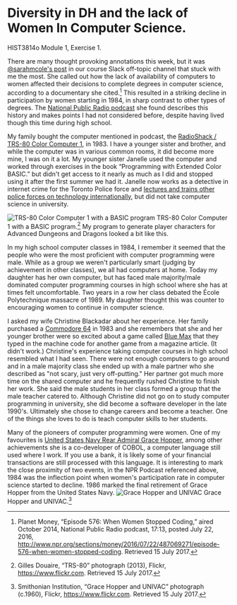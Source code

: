 # Diversity in DH and the lack of Women In Computer Science.

HIST3814o Module 1, Exercise 1.

There are many thought provoking annotations this week, but it was [@sarahmcole's post] in our course Slack off-topic channel that stuck with me the most. She called out how the lack of availability of computers to women affected their decisions to complete degrees in computer science, according to a documentary she cited.[^1]  This resulted in a striking decline in participation by women starting in 1984, in sharp contrast to other types of degrees. The [National Public Radio podcast] she found describes this history and makes points I had not considered before, despite having lived though this time during high school.     

My family bought the computer mentioned in podcast, the [RadioShack / TRS-80 Color Computer 1], in 1983. I have a younger sister and brother, and while the computer was in various common rooms, it did become more mine, I was on it a lot. My younger sister Janelle used the computer and worked through exercises in the book “Programming with Extended Color BASIC.” but didn't get access to it nearly as much as I did and stopped using it after the first summer we had it. Janelle now works as a detective in internet crime for the Toronto Police force and [lectures and trains other police forces on technology internationally], but did not take computer science in university. 

![TRS-80 Color Computer 1 with a BASIC program](https://farm8.staticflickr.com/7289/8740465555_32730479ec_z.jpg)
TRS-80 Color Computer 1 with a BASIC program.[^2] My program to generate player characters for Advanced Dungeons and Dragons looked a bit like this.

In my high school computer classes in 1984, I remember it seemed that the people who were the most proficient with computer programming were male. While as a group we weren't particularly smart (judging by achievement in other classes), we all had computers at home. Today my daughter has her own computer, but has faced male majority/male dominated computer programming courses in high school where she has at times felt uncomfortable. Two years in a row her class debated the École Polytechnique massacre of 1989.  My daughter thought this was counter to encouraging women to continue in computer science.

I asked my wife Christine Blackadar about her experience.  Her family purchased a [Commodore 64] in 1983 and she remembers that she and her younger brother were so excited about a game called [Blue Max] that they typed in the machine code for another game from a magazine article. (It didn't work.) Christine's experience taking computer courses in high school resembled what I had seen.  There were not enough computers to go around and in a male majority class she ended up with a male partner who she described as "not scary, just very off-putting." Her partner got much more time on the shared computer and he frequently rushed Christine to finish her work. She said the male students in her class formed a group that the male teacher catered to. Although Christine did not go on to study computer programming in university, she did become a software developer in the late 1990's.  Ultimately she chose to change careers and become a teacher. One of the things she loves to do is teach computer skills to her students.

Many of the pioneers of computer programming were women.  One of my favourites is [United States Navy Rear Admiral Grace Hopper], among other achievements she is a co-developer of COBOL, a computer language still used where I work.  If you use a bank, it is likely some of your financial transactions are still processed with this language.  It is interesting to mark the close proximity of two events, in the NPR Podcast referenced above, 1984 was the inflection point when women's participation rate in computer science started to decline.  1986 marked the final retirement of Grace Hopper from the United States Navy.
![Grace Hopper and UNIVAC](https://farm1.staticflickr.com/211/493885707_394f4edb6e_z.jpg?zz&#x3D;1)
Grace Hopper and UNIVAC.[^3]

[^1]:Planet Money, “Episode 576: When Women Stopped Coding,” aired October 2014, National Public Radio podcast, 17:13, posted July 22, 2016, http://www.npr.org/sections/money/2016/07/22/487069271/episode-576-when-women-stopped-coding. Retrieved 15 July 2017.
[^2]:Gilles Douaire, “TRS-80” photograph (2013), Flickr, https://www.flickr.com. Retrieved 15 July 2017.
[^3]:Smithonian Institution, “Grace Hopper and UNIVAC” photograph (c.1960), Flickr, https://www.flickr.com. Retrieved 15 July 2017.


[@sarahmcole's post]: <https://hist3814o.slack.com/archives/C0GDLLEEQ/p1499858142010907>
[RadioShack / TRS-80 Color Computer 1]: <https://en.wikipedia.org/wiki/TRS-80_Color_Computer>
[lectures and trains other police forces on technology internationally]: <https://www.protectchildren.ca/app/en/mecc-speakers>
[United States Navy Rear Admiral Grace Hopper]: <http://www.nwhm.org/education-resources/biography/biographies/grace-murray-hopper/>
[National Public Radio podcast]:<http://www.npr.org/sections/money/2016/07/22/487069271/episode-576-when-women-stopped-coding>
[Commodore 64]:<https://en.wikipedia.org/wiki/Commodore_64>
[Blue Max]:<https://en.wikipedia.org/wiki/Blue_Max_(video_game)>

